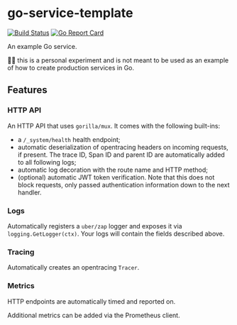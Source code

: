 # go-service-template 

[![Build Status](https://travis-ci.com/sircelsius/go-service-template.svg?branch=master)](https://travis-ci.com/sircelsius/go-service-template) [![Go Report Card](https://goreportcard.com/badge/github.com/sircelsius/go-service-template)](https://goreportcard.com/report/github.com/sircelsius/go-service-template)

An example Go service.

:construction_worker_woman: this is a personal experiment and is not meant to be used as an example of how to create production services in Go.

## Features

### HTTP API

An HTTP API that uses `gorilla/mux`. It comes with the following built-ins:

  - a `/_system/health` health endpoint;
  - automatic deserialization of opentracing headers on incoming requests, if present. The trace ID, Span ID and parent ID are automatically added to all following logs;
  - automatic log decoration with the route name and HTTP method;
  - (optional) automatic JWT token verification. Note that this does not block requests, only passed authentication information down to the next handler.
  
### Logs

Automatically registers a `uber/zap` logger and exposes it via `logging.GetLogger(ctx)`. Your logs will contain the fields described above.

### Tracing

Automatically creates an opentracing `Tracer`.

### Metrics

HTTP endpoints are automatically timed and reported on.

Additional metrics can be added via the Prometheus client.

